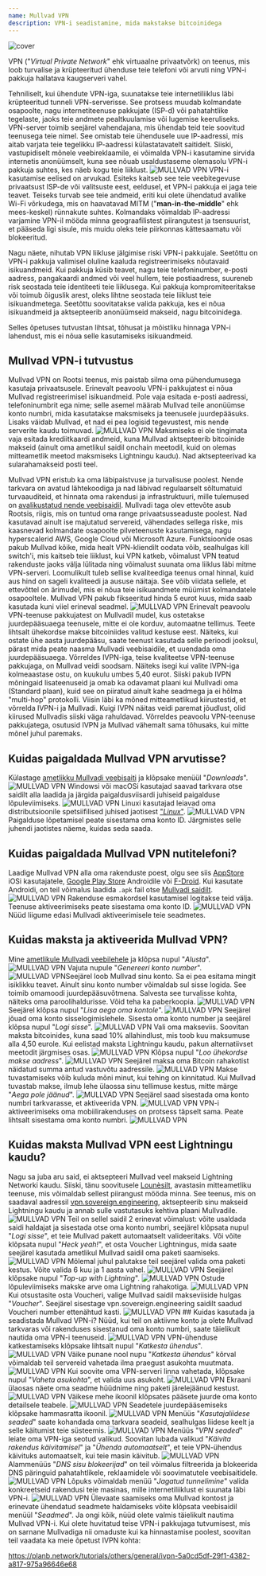 ```yaml
---
name: Mullvad VPN
description: VPN-i seadistamine, mida makstakse bitcoinidega
---
```

![cover](assets/cover.webp)

VPN ("*Virtual Private Network*" ehk virtuaalne privaatvõrk) on teenus, mis loob turvalise ja krüpteeritud ühenduse teie telefoni või arvuti ning VPN-i pakkuja hallatava kaugserveri vahel.

Tehniliselt, kui ühendute VPN-iga, suunatakse teie internetiliiklus läbi krüpteeritud tunneli VPN-serverisse. See protsess muudab kolmandate osapoolte, nagu internetiteenuse pakkujate (ISP-d) või pahatahtlike tegelaste, jaoks teie andmete pealtkuulamise või lugemise keeruliseks. VPN-server toimib seejärel vahendajana, mis ühendab teid teie soovitud teenusega teie nimel. See omistab teie ühendusele uue IP-aadressi, mis aitab varjata teie tegelikku IP-aadressi külastatavatelt saitidelt. Siiski, vastupidiselt mõnele veebireklaamile, ei võimalda VPN-i kasutamine sirvida internetis anonüümselt, kuna see nõuab usaldustaseme olemasolu VPN-i pakkuja suhtes, kes näeb kogu teie liiklust.
![MULLVAD VPN](assets/fr/01.webp)
VPN-i kasutamise eelised on arvukad. Esiteks kaitseb see teie veebitegevuse privaatsust ISP-de või valitsuste eest, eeldusel, et VPN-i pakkuja ei jaga teie teavet. Teiseks turvab see teie andmeid, eriti kui olete ühendatud avalike Wi-Fi võrkudega, mis on haavatavad MITM ("**man-in-the-middle**" ehk mees-keskel) rünnakute suhtes. Kolmandaks võimaldab IP-aadressi varjamine VPN-il mööda minna geograafilistest piirangutest ja tsensuurist, et pääseda ligi sisule, mis muidu oleks teie piirkonnas kättesaamatu või blokeeritud.

Nagu näete, nihutab VPN liikluse jälgimise riski VPN-i pakkujale. Seetõttu on VPN-i pakkuja valimisel oluline kaaluda registreerimiseks nõutavaid isikuandmeid. Kui pakkuja küsib teavet, nagu teie telefoninumber, e-posti aadress, pangakaardi andmed või veel hullem, teie postiaadress, suureneb risk seostada teie identiteeti teie liiklusega. Kui pakkuja kompromiteeritakse või toimub õiguslik arest, oleks lihtne seostada teie liiklust teie isikuandmetega. Seetõttu soovitatakse valida pakkuja, kes ei nõua isikuandmeid ja aktsepteerib anonüümseid makseid, nagu bitcoinidega.

Selles õpetuses tutvustan lihtsat, tõhusat ja mõistliku hinnaga VPN-i lahendust, mis ei nõua selle kasutamiseks isikuandmeid.

## Mullvad VPN-i tutvustus
Mullvad VPN on Rootsi teenus, mis paistab silma oma pühendumusega kasutaja privaatsusele. Erinevalt peavoolu VPN-i pakkujatest ei nõua Mullvad registreerimisel isikuandmeid. Pole vaja esitada e-posti aadressi, telefoninumbrit ega nime; selle asemel määrab Mullvad teile anonüümse konto numbri, mida kasutatakse maksmiseks ja teenusele juurdepääsuks. Lisaks väidab Mullvad, et nad ei pea logisid tegevustest, mis nende serverite kaudu toimuvad.
![MULLVAD VPN](assets/notext/02.webp)
Maksmiseks ei ole tingimata vaja esitada krediitkaardi andmeid, kuna Mullvad aktsepteerib bitcoinide makseid (ainult oma ametlikul saidil onchain meetodil, kuid on olemas mitteametlik meetod maksmiseks Lightningu kaudu). Nad aktsepteerivad ka sularahamakseid posti teel.

Mullvad VPN eristub ka oma läbipaistvuse ja turvalisuse poolest. Nende tarkvara on avatud lähtekoodiga ja nad läbivad regulaarselt sõltumatuid turvaauditeid, et hinnata oma rakendusi ja infrastruktuuri, mille tulemused on [avalikustatud nende veebisaidil](https://mullvad.net/fr/blog/tag/audits). Mullvadi taga olev ettevõte asub Rootsis, riigis, mis on tuntud oma range privaatsusseaduste poolest. Nad kasutavad ainult ise majutatud servereid, vähendades sellega riske, mis kaasnevad kolmandate osapoolte pilveteenuste kasutamisega, nagu hyperscalerid AWS, Google Cloud või Microsoft Azure.
Funktsioonide osas pakub Mullvad kõike, mida healt VPN-kliendilt oodata võib, sealhulgas kill switch'i, mis kaitseb teie liiklust, kui VPN katkeb, võimalust VPN teatud rakenduste jaoks välja lülitada ning võimalust suunata oma liiklus läbi mitme VPN-serveri.
Loomulikult tuleb sellise kvaliteediga teenus omal hinnal, kuid aus hind on sageli kvaliteedi ja aususe näitaja. See võib viidata sellele, et ettevõttel on ärimudel, mis ei nõua teie isikuandmete müümist kolmandatele osapooltele. Mullvad VPN pakub fikseeritud hinda 5 eurot kuus, mida saab kasutada kuni viiel erineval seadmel.
![MULLVAD VPN](assets/notext/03.webp)
Erinevalt peavoolu VPN-teenuse pakkujatest on Mullvadil mudel, kus ostetakse juurdepääsuaega teenusele, mitte ei ole korduv, automaatne tellimus. Teete lihtsalt ühekordse makse bitcoiniides valitud kestuse eest. Näiteks, kui ostate ühe aasta juurdepääsu, saate teenust kasutada selle perioodi jooksul, pärast mida peate naasma Mullvadi veebisaidile, et uuendada oma juurdepääsuaega.
Võrreldes IVPN-iga, teise kvaliteetse VPN-teenuse pakkujaga, on Mullvad veidi soodsam. Näiteks isegi kui valite IVPN-iga kolmeaastase ostu, on kuukulu umbes 5,40 eurot. Siiski pakub IVPN mõningaid lisateenuseid ja omab ka odavamat plaani kui Mullvadi oma (Standard plaan), kuid see on piiratud ainult kahe seadmega ja ei hõlma "multi-hop" protokolli.
Viisin läbi ka mõned mitteametlikud kiirustestid, et võrrelda IVPN-i ja Mullvadi. Kuigi IVPN näitas veidi paremat jõudlust, olid kiirused Mullvadis siiski väga rahuldavad. Võrreldes peavoolu VPN-teenuse pakkujatega, osutusid IVPN ja Mullvad vähemalt sama tõhusaks, kui mitte mõnel juhul paremaks.

## Kuidas paigaldada Mullvad VPN arvutisse?

Külastage [ametlikku Mullvadi veebisaiti](https://mullvad.net/en/download/) ja klõpsake menüül "*Downloads*".
![MULLVAD VPN](assets/notext/04.webp)
Windowsi või macOSi kasutajad saavad tarkvara otse saidilt alla laadida ja järgida paigaldusviisardi juhiseid paigalduse lõpuleviimiseks.
![MULLVAD VPN](assets/notext/05.webp)
Linuxi kasutajad leiavad oma distributsioonile spetsiifilised juhised jaotisest ["*Linux*"](https://mullvad.net/en/download/vpn/linux).
![MULLVAD VPN](assets/notext/06.webp)
Paigalduse lõpetamisel peate sisestama oma konto ID. Järgmistes selle juhendi jaotistes näeme, kuidas seda saada.

## Kuidas paigaldada Mullvad VPN nutitelefoni?

Laadige Mullvad VPN alla oma rakenduste poest, olgu see siis [AppStore](https://apps.apple.com/us/app/mullvad-vpn/id1488466513) iOSi kasutajatele, [Google Play Store](https://play.google.com/store/apps/details?id=net.mullvad.mullvadvpn) Androidile või [F-Droid](https://f-droid.org/packages/net.mullvad.mullvadvpn/). Kui kasutate Androidi, on teil võimalus laadida `.apk` fail otse [Mullvadi saidilt](https://mullvad.net/en/download/vpn/android).
![MULLVAD VPN](assets/notext/07.webp)
Rakenduse esmakordsel kasutamisel logitakse teid välja. Teenuse aktiveerimiseks peate sisestama oma konto ID.
![MULLVAD VPN](assets/notext/08.webp)Nüüd liigume edasi Mullvadi aktiveerimisele teie seadmetes.

## Kuidas maksta ja aktiveerida Mullvad VPN?

Mine [ametlikule Mullvadi veebilehele](https://mullvad.net/) ja klõpsa nupul "*Alusta*".
![MULLVAD VPN](assets/notext/09.webp)
Vajuta nupule "*Genereeri konto number*".
![MULLVAD VPN](assets/notext/10.webp)Seejärel loob Mullvad sinu konto. Sa ei pea esitama mingit isiklikku teavet. Ainult sinu konto number võimaldab sul sisse logida. See toimib omamoodi juurdepääsuvõtmena. Salvesta see turvalisse kohta, näiteks oma paroolihaldurisse. Võid teha ka paberkoopia.
![MULLVAD VPN](assets/notext/11.webp)
Seejärel klõpsa nupul "*Lisa aega oma kontole*".
![MULLVAD VPN](assets/notext/12.webp)
Seejärel jõuad oma konto sisselogimislehele. Sisesta oma konto number ja seejärel klõpsa nupul "*Logi sisse*".
![MULLVAD VPN](assets/notext/13.webp)
Vali oma makseviis. Soovitan maksta bitcoinides, kuna saad 10% allahindlust, mis toob kuu maksumuse alla 4,50 eurole. Kui eelistad maksta Lightningu kaudu, pakun alternatiivset meetodit järgmises osas.
![MULLVAD VPN](assets/notext/14.webp)
Klõpsa nupul "*Loo ühekordse makse aadress*".
![MULLVAD VPN](assets/notext/15.webp)
Seejärel maksa oma Bitcoin rahakotist näidatud summa antud vastuvõtu aadressile.
![MULLVAD VPN](assets/notext/16.webp)
Makse tuvastamiseks võib kuluda mõni minut, kui tehing on kinnitatud. Kui Mullvad tuvastab makse, ilmub lehe ülaossa sinu tellimuse kestus, mitte märge "*Aega pole jäänud*".
![MULLVAD VPN](assets/notext/17.webp)
Seejärel saad sisestada oma konto numbri tarkvarasse, et aktiveerida VPN.
![MULLVAD VPN](assets/notext/18.webp)
VPN-i aktiveerimiseks oma mobiilirakenduses on protsess täpselt sama. Peate lihtsalt sisestama oma konto numbri.
![MULLVAD VPN](assets/notext/19.webp)
## Kuidas maksta Mullvad VPN eest Lightningu kaudu?

Nagu sa juba aru said, ei aktsepteeri Mullvad veel makseid Lightning Networki kaudu. Siiski, tänu soovitusele [Lounèsilt](https://x.com/louneskmt), avastasin mitteametliku teenuse, mis võimaldab sellest piirangust mööda minna. See teenus, mis on saadaval aadressil [vpn.sovereign.engineering](https://vpn.sovereign.engineering/), aktsepteerib sinu makseid Lightningu kaudu ja annab sulle vastutasuks kehtiva plaani Mullvadile.
![MULLVAD VPN](assets/notext/20.webp)
Teil on sellel saidil 2 erinevat võimalust: võite usaldada saidi haldajat ja sisestada otse oma konto numbri, seejärel klõpsata nupul "*Logi sisse*", et teie Mullvad pakett automaatselt valideeritaks. Või võite klõpsata nupul "*Heck yeah!*", et osta Voucher Lightningus, mida saate seejärel kasutada ametlikul Mullvad saidil oma paketi saamiseks. ![MULLVAD VPN](assets/notext/21.webp) Mõlemal juhul palutakse teil seejärel valida oma paketi kestus. Võite valida 6 kuu ja 1 aasta vahel. ![MULLVAD VPN](assets/notext/22.webp) Seejärel klõpsake nupul "*Top-up with Lightning*". ![MULLVAD VPN](assets/notext/23.webp) Ostude lõpuleviimiseks makske arve oma Lightning rahakotiga. ![MULLVAD VPN](assets/notext/24.webp) Kui otsustasite osta Voucheri, valige Mullvad saidil makseviiside hulgas "*Voucher*". Seejärel sisestage vpn.sovereign.engineering saidilt saadud Voucheri number ettenähtud kasti. ![MULLVAD VPN](assets/notext/25.webp) ## Kuidas kasutada ja seadistada Mullvad VPN-i?
Nüüd, kui teil on aktiivne konto ja olete Mullvad tarkvaras või rakenduses sisestanud oma konto numbri, saate täielikult nautida oma VPN-i teenuseid. ![MULLVAD VPN](assets/notext/26.webp) VPN-ühenduse katkestamiseks klõpsake lihtsalt nupul "*Katkesta ühendus*". ![MULLVAD VPN](assets/notext/27.webp) Väike punane nool nupu "*Katkesta ühendus*" kõrval võimaldab teil servereid vahetada ilma praegust asukohta muutmata. ![MULLVAD VPN](assets/notext/28.webp) Kui soovite oma VPN-serveri linna vahetada, klõpsake nupul "*Vaheta asukohta*", et valida uus asukoht. ![MULLVAD VPN](assets/notext/29.webp) Ekraani ülaosas näete oma seadme hüüdnime ning paketi järelejäänud kestust. ![MULLVAD VPN](assets/notext/30.webp) Väikese mehe ikoonil klõpsates pääsete juurde oma konto detailsele teabele. ![MULLVAD VPN](assets/notext/31.webp) Seadetele juurdepääsemiseks klõpsake hammasratta ikoonil. ![MULLVAD VPN](assets/notext/32.webp) Menüüs "*Kasutajaliidese seaded*" saate kohandada oma tarkvara seadeid, sealhulgas liidese keelt ja selle käitumist teie süsteemis. ![MULLVAD VPN](assets/notext/33.webp) Menüüs "*VPN seaded*" leiate oma VPN-iga seotud valikud. Soovitan lubada valikud "*Käivita rakendus käivitamisel*" ja "*Ühenda automaatselt*", et teie VPN-ühendus käivituks automaatselt, kui teie masin käivitub.
![MULLVAD VPN](assets/notext/34.webp) Alammenüüs "*DNS sisu blokeerijad*" on teil võimalus filtreerida ja blokeerida DNS päringuid pahatahtlikele, reklaamidele või soovimatutele veebisaitidele.
![MULLVAD VPN](assets/notext/35.webp)
Lõpuks võimaldab menüü "*Jagatud tunnelimine*" valida konkreetseid rakendusi teie masinas, mille internetiliiklust ei suunata läbi VPN-i.
![MULLVAD VPN](assets/notext/36.webp)
Ülevaate saamiseks oma Mullvad kontost ja erinevate ühendatud seadmete haldamiseks võite klõpsata veebisaidil menüül "*Seadmed*".
Ja ongi kõik, nüüd olete valmis täielikult nautima Mullvad VPN-i. Kui olete huvitatud teise VPN-i pakkujaga tutvumisest, mis on sarnane Mullvadiga nii omaduste kui ka hinnastamise poolest, soovitan teil vaadata ka meie õpetust IVPN kohta:

https://planb.network/tutorials/others/general/ivpn-5a0cd5df-29f1-4382-a817-975a96646e68